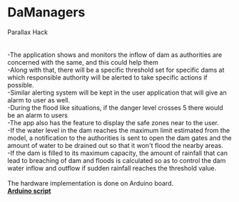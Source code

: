 # DaManagers
Parallax Hack<br/>
<br/>
<br/>
-The application shows and monitors the inflow of dam as authorities are concerned with the same, and this could help them</br>
-Along with that, there will be a specific threshold set for specific dams at which responsible authority will be alerted to take specific actions if possible.</br>
-Similar alerting system will be kept in the user application that will give an alarm to user as well.</br>
-During the flood like situations, if the danger level crosses 5 there would be an alarm to users </br>
-The app also has the feature to display the safe zones near to the user.</br>
-If the water level in the dam reaches the maximum  limit estimated from the model, a notification to the authorities is sent to open the dam gates and the amount of water to be drained out so that it won't flood the nearby areas.</br>
-If the dam is filled to its maximum capacity, the amount of rainfall that can lead to breaching of dam and floods is calculated so as to control the dam water inflow and outflow if sudden rainfall reaches the threshold value.</br></br>
The hardware implementation is done on Arduino board.<br/>
[**Arduino script**](https://github.com/sudnyeshtalekar/DaManagers/tree/master/HARDWARE)
